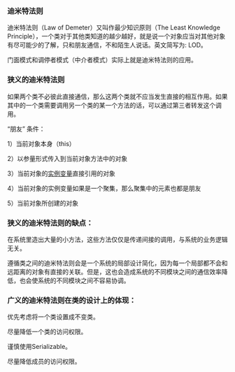 ### 迪米特法则

迪米特法则（Law of Demeter）又叫作最少知识原则（The Least Knowledge Principle），一个类对于其他类知道的越少越好，就是说一个对象应当对其他对象有尽可能少的了解，只和朋友通信，不和陌生人说话。英文简写为: LOD。

门面模式和调停者模式（中介者模式）实际上就是迪米特法则的应用。

### 狭义的迪米特法则

如果两个类不必彼此直接通信，那么这两个类就不应当发生直接的相互作用。如果其中的一个类需要调用另一个类的某一个方法的话，可以通过第三者转发这个调用。

“朋友” 条件：

1）当前对象本身（this）

2）以参量形式传入到当前对象方法中的对象

3）当前对象的[实例变量](https://baike.baidu.com/item/实例变量/3386159?fromModule=lemma_inlink)直接引用的对象

4）当前对象的实例变量如果是一个聚集，那么聚集中的元素也都是朋友

5）当前对象所创建的对象

### 狭义的迪米特法则的缺点：

在系统里造出大量的小方法，这些方法仅仅是传递间接的调用，与系统的业务逻辑无关。

遵循类之间的迪米特法则会是一个系统的局部设计简化，因为每一个局部都不会和远距离的对象有直接的关联。但是，这也会造成系统的不同模块之间的通信效率降低，也会使系统的不同模块之间不容易协调。

### 广义的迪米特法则在类的设计上的体现：

优先考虑将一个类设置成不变类。

尽量降低一个类的访问权限。

谨慎使用Serializable。

尽量降低成员的访问权限。